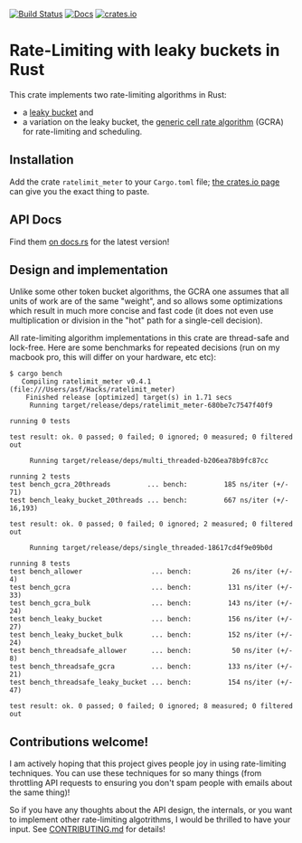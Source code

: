 [![Build Status](https://travis-ci.org/antifuchs/ratelimit_meter.svg?branch=master)](https://travis-ci.org/antifuchs/ratelimit_meter) [![Docs](https://docs.rs/ratelimit_meter/badge.svg)](https://docs.rs/ratelimit_meter/) [![crates.io](https://img.shields.io/crates/v/ratelimit_meter.svg)](https://crates.io/crates/ratelimit_meter)

# Rate-Limiting with leaky buckets in Rust

This crate implements two rate-limiting algorithms in Rust:
* a [leaky bucket](https://en.wikipedia.org/wiki/Leaky_bucket#As_a_meter) and
* a variation on the leaky bucket, the
  [generic cell rate algorithm](https://en.wikipedia.org/wiki/Generic_cell_rate_algorithm) (GCRA)
  for rate-limiting and scheduling.

## Installation

Add the crate `ratelimit_meter` to your `Cargo.toml`
file; [the crates.io page](https://crates.io/crates/ratelimit_meter)
can give you the exact thing to paste.

## API Docs

Find them [on docs.rs](https://docs.rs/ratelimit_meter/) for the latest version!

## Design and implementation

Unlike some other token bucket algorithms, the GCRA one assumes that
all units of work are of the same "weight", and so allows some
optimizations which result in much more concise and fast code (it does
not even use multiplication or division in the "hot" path for a
single-cell decision).

All rate-limiting algorithm implementations in this crate are
thread-safe and lock-free. Here are some benchmarks for repeated
decisions (run on my macbook pro, this will differ on your hardware,
etc etc):

```
$ cargo bench
   Compiling ratelimit_meter v0.4.1 (file:///Users/asf/Hacks/ratelimit_meter)
    Finished release [optimized] target(s) in 1.71 secs
     Running target/release/deps/ratelimit_meter-680be7c7547f40f9

running 0 tests

test result: ok. 0 passed; 0 failed; 0 ignored; 0 measured; 0 filtered out

     Running target/release/deps/multi_threaded-b206ea78b9fc87cc

running 2 tests
test bench_gcra_20threads         ... bench:         185 ns/iter (+/- 71)
test bench_leaky_bucket_20threads ... bench:         667 ns/iter (+/- 16,193)

test result: ok. 0 passed; 0 failed; 0 ignored; 2 measured; 0 filtered out

     Running target/release/deps/single_threaded-18617cd4f9e09b0d

running 8 tests
test bench_allower                 ... bench:          26 ns/iter (+/- 4)
test bench_gcra                    ... bench:         131 ns/iter (+/- 33)
test bench_gcra_bulk               ... bench:         143 ns/iter (+/- 24)
test bench_leaky_bucket            ... bench:         156 ns/iter (+/- 27)
test bench_leaky_bucket_bulk       ... bench:         152 ns/iter (+/- 24)
test bench_threadsafe_allower      ... bench:          50 ns/iter (+/- 8)
test bench_threadsafe_gcra         ... bench:         133 ns/iter (+/- 21)
test bench_threadsafe_leaky_bucket ... bench:         154 ns/iter (+/- 47)

test result: ok. 0 passed; 0 failed; 0 ignored; 8 measured; 0 filtered out
```

## Contributions welcome!

I am actively hoping that this project gives people joy in using
rate-limiting techniques. You can use these techniques for so many
things (from throttling API requests to ensuring you don't spam people
with emails about the same thing)!

So if you have any thoughts about the API design, the internals, or
you want to implement other rate-limiting algotrithms, I would be
thrilled to have your input. See [CONTRIBUTING.md](CONTRIBUTING.md)
for details!
